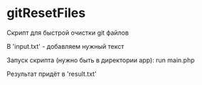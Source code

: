 # gitResetFiles

Скрипт для быстрой очистки git файлов

В 'input.txt' - добавляем нужный текст

Запуск скрипта (нужно быть в директории app): run main.php

Результат придёт в 'result.txt'
